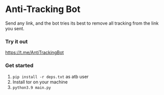 # Anti-Tracking Bot

Send any link, and the bot tries its best to remove all tracking from the link you sent.

### Try it out

https://t.me/AntiTrackingBot

### Get started

1. `pip install -r deps.txt` as atb user
2. Install tor on your machine
3. `python3.9 main.py`
